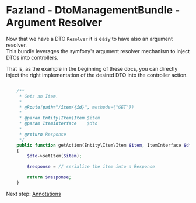 Fazland - DtoManagementBundle - Argument Resolver
=================================================
Now that we have a DTO `Resolver` it is easy to have also an argument resolver.  
This bundle leverages the symfony's argument resolver mechanism to inject DTOs into controllers.

That is, as the example in the beginning of these docs, you can directly inject the right implementation of the desired DTO into the controller action.

```php

    /**
     * Gets an Item.
     *
     * @Route(path="/item/{id}", methods={"GET"})
     *
     * @param Entity\Item\Item $item
     * @param ItemInterface    $dto
     *
     * @return Response
     */
    public function getAction(Entity\Item\Item $item, ItemInterface $dto): Response
    {
        $dto->setItem($item);

        $response = // serialize the item into a Response

        return $response;
    }
```

Next step: [Annotations](./annotations.md)
